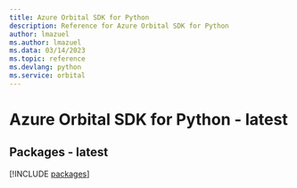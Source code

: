 ```yaml
---
title: Azure Orbital SDK for Python
description: Reference for Azure Orbital SDK for Python
author: lmazuel
ms.author: lmazuel
ms.data: 03/14/2023
ms.topic: reference
ms.devlang: python
ms.service: orbital
---
```

# Azure Orbital SDK for Python - latest
## Packages - latest
[!INCLUDE [packages](orbital-index.md)]